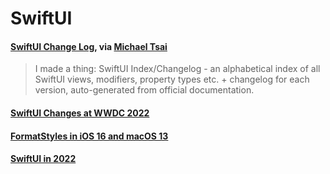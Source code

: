 # SwiftUI

#### [SwiftUI Change Log](https://mackuba.eu/swiftui/changelog), via [Michael Tsai](https://mjtsai.com/blog/2022/06/21/swiftui-change-log/)

> I made a thing: SwiftUI Index/Changelog - an alphabetical index of all SwiftUI views, modifiers, property types etc. + changelog for each version, auto-generated from official documentation.

#### [SwiftUI Changes at WWDC 2022](https://mjtsai.com/blog/2022/06/17/swiftui-changes-at-wwdc-2022/)

#### [FormatStyles in iOS 16 and macOS 13](https://mjtsai.com/blog/2022/06/10/formatstyles-in-ios-16-and-macos-13/)

#### [SwiftUI in 2022](https://mjtsai.com/blog/2022/05/24/swiftui-in-2022/)
